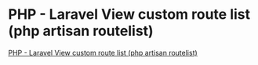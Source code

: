 # PHP - Laravel View custom route list (php artisan routelist)
[PHP - Laravel View custom route list (php artisan routelist)](https://aiwithcloud.com/2022/09/16/php___laravel_view_custom_route_list_php_artisan_routelist/)